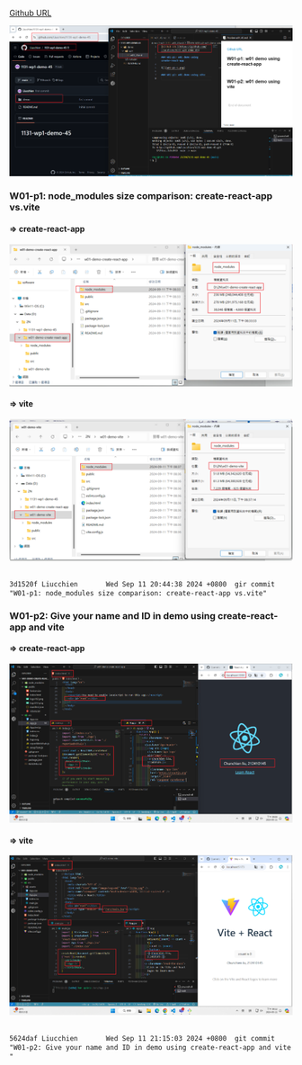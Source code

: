 [Github URL](https://github.com/Liucchien/1131-wp1-demo-68)

![](w01-p0.png)

### W01-p1: node_modules size comparison: create-react-app vs.vite

#### => create-react-app

![](w01-p1-1.png)

#### => vite

![](w01-p1-2.png)

```

3d1520f Liucchien       Wed Sep 11 20:44:38 2024 +0800  gir commit "W01-p1: node_modules size comparison: create-react-app vs.vite"

```

### W01-p2: Give your name and ID in demo using create-react-app and vite

#### => create-react-app

![](w01-p2-1.png)

#### => vite

![](w01-p2-2.png)

```

5624daf Liucchien       Wed Sep 11 21:15:03 2024 +0800  git commit "W01-p2: Give your name and ID in demo using create-react-app and vite "

```
